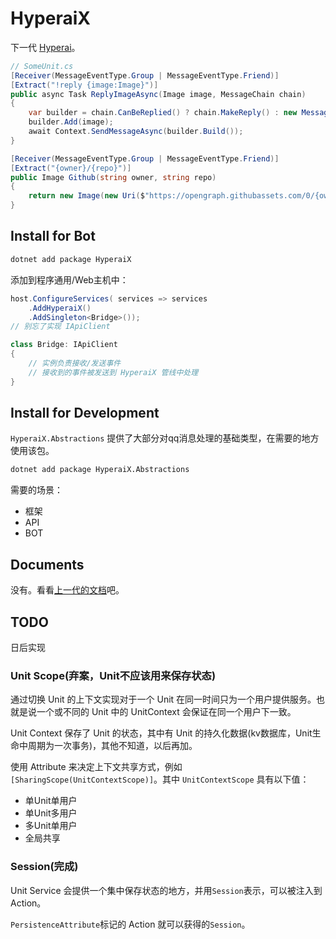 # HyperaiX

下一代 [Hyperai]("https://github.com/theGravityLab/Hyperai")。

```csharp
// SomeUnit.cs
[Receiver(MessageEventType.Group | MessageEventType.Friend)]
[Extract("!reply {image:Image}")]
public async Task ReplyImageAsync(Image image, MessageChain chain)
{
    var builder = chain.CanBeReplied() ? chain.MakeReply() : new MessageChainBuilder();
    builder.Add(image);
    await Context.SendMessageAsync(builder.Build());
}

[Receiver(MessageEventType.Group | MessageEventType.Friend)]
[Extract("{owner}/{repo}")]
public Image Github(string owner, string repo)
{
    return new Image(new Uri($"https://opengraph.githubassets.com/0/{owner}/{repo}"));
}
```

## Install for Bot

```sh
dotnet add package HyperaiX

```

添加到程序通用/Web主机中：

```csharp
host.ConfigureServices( services => services
    .AddHyperaiX()
    .AddSingleton<Bridge>());
// 别忘了实现 IApiClient

class Bridge: IApiClient
{
    // 实例负责接收/发送事件
    // 接收到的事件被发送到 HyperaiX 管线中处理
}

```

## Install for Development

`HyperaiX.Abstractions` 提供了大部分对qq消息处理的基础类型，在需要的地方使用该包。

```sh
dotnet add package HyperaiX.Abstractions
```

需要的场景：

- 框架
- API
- BOT

## Documents

没有。看看[上一代的文档](https://projhyperai.dowob.vip)吧。

## TODO

日后实现

### Unit Scope(弃案，Unit不应该用来保存状态)

通过切换 Unit 的上下文实现对于一个 Unit 在同一时间只为一个用户提供服务。也就是说一个或不同的 Unit 中的 UnitContext 会保证在同一个用户下一致。

Unit Context 保存了 Unit 的状态，其中有 Unit 的持久化数据(kv数据库，Unit生命中周期为一次事务)，其他不知道，以后再加。

使用 Attribute 来决定上下文共享方式，例如`[SharingScope(UnitContextScope)]`。其中 `UnitContextScope` 具有以下值：

- 单Unit单用户
- 单Unit多用户
- 多Unit单用户
- 全局共享

### Session(完成)

Unit Service 会提供一个集中保存状态的地方，并用`Session`表示，可以被注入到 Action。

`PersistenceAttribute`标记的 Action 就可以获得的`Session`。
